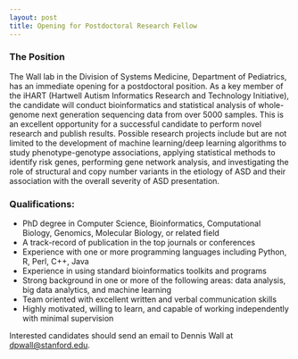 ```yaml
---
layout: post
title: Opening for Postdoctoral Research Fellow
---
```

### The Position
The Wall lab in the Division of Systems Medicine, Department of Pediatrics, has an immediate opening for a postdoctoral position. As a key member of the iHART (Hartwell Autism Informatics Research and Technology Initiative), the candidate will conduct bioinformatics and statistical analysis of whole-genome next generation sequencing data from over 5000 samples. This is an excellent opportunity for a successful candidate to perform novel research and publish results. Possible research projects include but are not limited to the development of machine learning/deep learning algorithms to study phenotype-genotype associations, applying statistical methods to identify risk genes, performing gene network analysis, and investigating the role of structural and copy number variants in the etiology of ASD and their association with the overall severity of ASD presentation. 
 
### Qualifications:
* PhD degree in Computer Science, Bioinformatics, Computational Biology, Genomics, Molecular Biology, or related field
* A track-record of publication in the top journals or conferences
* Experience with one or more programming languages including Python, R, Perl, C++, Java
* Experience in using standard bioinformatics toolkits and programs
* Strong background in one or more of the following areas: data analysis, big data analytics, and machine learning
* Team oriented with excellent written and verbal communication skills
* Highly motivated, willing to learn, and capable of working independently with minimal supervision

Interested candidates should send an email to Dennis Wall at [dpwall@stanford.edu](mailto:dpwall@stanford.edu).